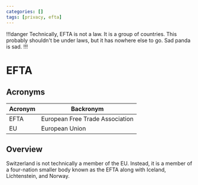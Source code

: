 ```yaml
---
categories: []
tags: [privacy, efta]
---
```


!!!danger
Technically, EFTA is not a law. It is a group of countries. This probably shouldn't be under laws, but it has nowhere else to go. Sad panda is sad.
!!!

# EFTA

## Acronyms

| Acronym | Backronym |
| - | - |
| EFTA | European Free Trade Association |
| EU | European Union |

## Overview

Switzerland is not technically a member of the EU. Instead, it is a member of a four-nation smaller body known as the EFTA along with Iceland, Lichtenstein, and Norway.
